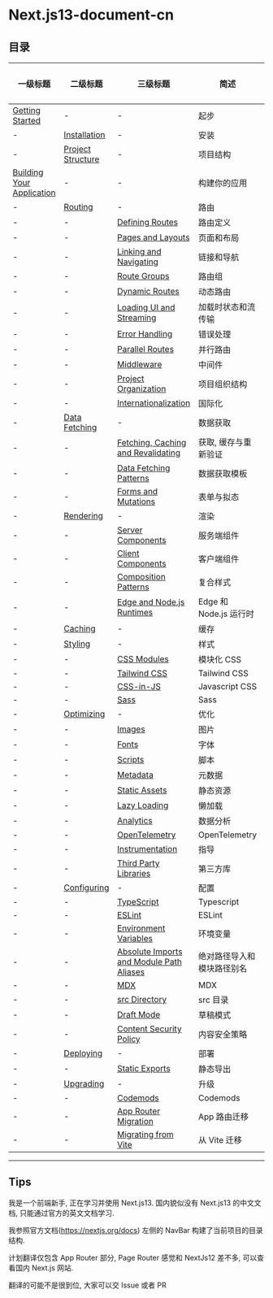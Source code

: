 # Next.js13-document-cn

## 目录

| 一级标题                                                                                                                                                           | 二级标题                                                                                                                                                      | 三级标题                                                                                                                                                                                                         | 简述                       | 已完成 |
| ------------------------------------------------------------------------------------------------------------------------------------------------------------------ | ------------------------------------------------------------------------------------------------------------------------------------------------------------- | ---------------------------------------------------------------------------------------------------------------------------------------------------------------------------------------------------------------- | -------------------------- | ------ |
| [Getting Started](https://github.com/Wwwmmxxx/nextjs13-document-cn/blob/master/1.%20Getting%20Started/0.%20Getting%20Started.md)                                   | -                                                                                                                                                             | -                                                                                                                                                                                                                | 起步                       | [√]    |
| -                                                                                                                                                                  | [Installation](https://github.com/Wwwmmxxx/nextjs13-document-cn/blob/master/1.%20Getting%20Started/1.%20Installation.md)                                      | -                                                                                                                                                                                                                | 安装                       | [√]    |
| -                                                                                                                                                                  | [Project Structure](https://github.com/Wwwmmxxx/nextjs13-document-cn/blob/master/1.%20Getting%20Started/2.%20Project%20Structure.md)                          | -                                                                                                                                                                                                                | 项目结构                   | [√]    |
| [Building Your Application](https://github.com/Wwwmmxxx/nextjs13-document-cn/blob/master/2.%20Building%20Your%20Application/0.%20Building%20Your%20Application.md) | -                                                                                                                                                             | -                                                                                                                                                                                                                | 构建你的应用               | [√]    |
| -                                                                                                                                                                  | [Routing](https://github.com/Wwwmmxxx/nextjs13-document-cn/blob/master/2.%20Building%20Your%20Application/1.%20Routing/0.%20Routing.md)                       | -                                                                                                                                                                                                                | 路由                       | [√]    |
| -                                                                                                                                                                  | -                                                                                                                                                             | [Defining Routes](https://github.com/Wwwmmxxx/nextjs13-document-cn/blob/master/2.%20Building%20Your%20Application/1.%20Routing/1.%20Defining%20Routes.md)                                                        | 路由定义                   | [√]    |
| -                                                                                                                                                                  | -                                                                                                                                                             | [Pages and Layouts](https://github.com/Wwwmmxxx/nextjs13-document-cn/blob/master/2.%20Building%20Your%20Application/1.%20Routing/2.%20Pages%20and%20Layouts.md)                                                  | 页面和布局                 | [√]    |
| -                                                                                                                                                                  | -                                                                                                                                                             | [Linking and Navigating](https://github.com/Wwwmmxxx/nextjs13-document-cn/blob/master/2.%20Building%20Your%20Application/1.%20Routing/3.%20Linking%20and%20Navigating.md)                                        | 链接和导航                 | [√]    |
| -                                                                                                                                                                  | -                                                                                                                                                             | [Route Groups](https://github.com/Wwwmmxxx/nextjs13-document-cn/blob/master/2.%20Building%20Your%20Application/1.%20Routing/4.%20Route%20Groups.md)                                                              | 路由组                     | [√]    |
| -                                                                                                                                                                  | -                                                                                                                                                             | [Dynamic Routes](https://github.com/Wwwmmxxx/nextjs13-document-cn/blob/master/2.%20Building%20Your%20Application/1.%20Routing/5.%20Dynamic%20Routes.md)                                                          | 动态路由                   | [√]    |
| -                                                                                                                                                                  | -                                                                                                                                                             | [Loading UI and Streaming](https://github.com/Wwwmmxxx/nextjs13-document-cn/blob/master/2.%20Building%20Your%20Application/1.%20Routing/6.%20Loading%20UI%20and%20Streaming.md)                                  | 加载时状态和流传输         | [√]    |
| -                                                                                                                                                                  | -                                                                                                                                                             | [Error Handling](https://github.com/Wwwmmxxx/nextjs13-document-cn/blob/master/2.%20Building%20Your%20Application/1.%20Routing/7.%20Error%20Handling.md)                                                          | 错误处理                   | [√]    |
| -                                                                                                                                                                  | -                                                                                                                                                             | [Parallel Routes](https://github.com/Wwwmmxxx/nextjs13-document-cn/blob/master/2.%20Building%20Your%20Application/1.%20Routing/8.%20Parallel%20Routes.md)                                                        | 并行路由                   | [√]    |
| -                                                                                                                                                                  | -                                                                                                                                                             | [Middleware](https://github.com/Wwwmmxxx/nextjs13-document-cn/blob/master/2.%20Building%20Your%20Application/1.%20Routing/11.%20Middleware.md)                                                                   | 中间件                     | [√]    |
| -                                                                                                                                                                  | -                                                                                                                                                             | [Project Organization](https://github.com/Wwwmmxxx/nextjs13-document-cn/blob/master/2.%20Building%20Your%20Application/1.%20Routing/12.%20Project%20Organization.md)                                             | 项目组织结构               | [√]    |
| -                                                                                                                                                                  | -                                                                                                                                                             | [Internationalization](https://github.com/Wwwmmxxx/nextjs13-document-cn/blob/master/2.%20Building%20Your%20Application/1.%20Routing/13.%20Internationalization.md)                                               | 国际化                     | [√]    |
| -                                                                                                                                                                  | [Data Fetching](https://github.com/Wwwmmxxx/nextjs13-document-cn/blob/master/2.%20Building%20Your%20Application/2.%20Data%20Fetching/0.%20Data%20Fetching.md) | -                                                                                                                                                                                                                | 数据获取                   | [√]    |
| -                                                                                                                                                                  | -                                                                                                                                                             | [Fetching, Caching and Revalidating](https://github.com/Wwwmmxxx/nextjs13-document-cn/blob/master/2.%20Building%20Your%20Application/2.%20Data%20Fetching/1.%20Fetching%2C%20Caching%2C%20and%20Revalidating.md) | 获取, 缓存与重新验证       | [√]    |
| -                                                                                                                                                                  | -                                                                                                                                                             | [Data Fetching Patterns](https://github.com/Wwwmmxxx/nextjs13-document-cn/blob/master/2.%20Building%20Your%20Application/2.%20Data%20Fetching/2.%20Data%20Fetching%20Patterns.md)                                | 数据获取模板               | [√]    |
| -                                                                                                                                                                  | -                                                                                                                                                             | [Forms and Mutations]()                                                                                                                                                                                          | 表单与拟态                 | []     |
| -                                                                                                                                                                  | [Rendering]()                                                                                                                                                 | -                                                                                                                                                                                                                | 渲染                       | []     |
| -                                                                                                                                                                  | -                                                                                                                                                             | [Server Components]()                                                                                                                                                                                            | 服务端组件                 | []     |
| -                                                                                                                                                                  | -                                                                                                                                                             | [Client Components]()                                                                                                                                                                                            | 客户端组件                 | []     |
| -                                                                                                                                                                  | -                                                                                                                                                             | [Composition Patterns]()                                                                                                                                                                                         | 复合样式                   | []     |
| -                                                                                                                                                                  | -                                                                                                                                                             | [Edge and Node.js Runtimes]()                                                                                                                                                                                    | Edge 和 Node.js 运行时     | []     |
| -                                                                                                                                                                  | [Caching]()                                                                                                                                                   | -                                                                                                                                                                                                                | 缓存                       | []     |
| -                                                                                                                                                                  | [Styling]()                                                                                                                                                   | -                                                                                                                                                                                                                | 样式                       | []     |
| -                                                                                                                                                                  | -                                                                                                                                                             | [CSS Modules]()                                                                                                                                                                                                  | 模块化 CSS                 | []     |
| -                                                                                                                                                                  | -                                                                                                                                                             | [Tailwind CSS]()                                                                                                                                                                                                 | Tailwind CSS               | []     |
| -                                                                                                                                                                  | -                                                                                                                                                             | [CSS-in-JS]()                                                                                                                                                                                                    | Javascript CSS             | []     |
| -                                                                                                                                                                  | -                                                                                                                                                             | [Sass]()                                                                                                                                                                                                         | Sass                       | []     |
| -                                                                                                                                                                  | [Optimizing]()                                                                                                                                                | -                                                                                                                                                                                                                | 优化                       | []     |
| -                                                                                                                                                                  | -                                                                                                                                                             | [Images]()                                                                                                                                                                                                       | 图片                       | []     |
| -                                                                                                                                                                  | -                                                                                                                                                             | [Fonts]()                                                                                                                                                                                                        | 字体                       | []     |
| -                                                                                                                                                                  | -                                                                                                                                                             | [Scripts]()                                                                                                                                                                                                      | 脚本                       | []     |
| -                                                                                                                                                                  | -                                                                                                                                                             | [Metadata]()                                                                                                                                                                                                     | 元数据                     | []     |
| -                                                                                                                                                                  | -                                                                                                                                                             | [Static Assets]()                                                                                                                                                                                                | 静态资源                   | []     |
| -                                                                                                                                                                  | -                                                                                                                                                             | [Lazy Loading]()                                                                                                                                                                                                 | 懒加载                     | []     |
| -                                                                                                                                                                  | -                                                                                                                                                             | [Analytics]()                                                                                                                                                                                                    | 数据分析                   | []     |
| -                                                                                                                                                                  | -                                                                                                                                                             | [OpenTelemetry]()                                                                                                                                                                                                | OpenTelemetry              | []     |
| -                                                                                                                                                                  | -                                                                                                                                                             | [Instrumentation]()                                                                                                                                                                                              | 指导                       | []     |
| -                                                                                                                                                                  | -                                                                                                                                                             | [Third Party Libraries]()                                                                                                                                                                                        | 第三方库                   | []     |
| -                                                                                                                                                                  | [Configuring]()                                                                                                                                               | -                                                                                                                                                                                                                | 配置                       | []     |
| -                                                                                                                                                                  | -                                                                                                                                                             | [TypeScript]()                                                                                                                                                                                                   | Typescript                 | []     |
| -                                                                                                                                                                  | -                                                                                                                                                             | [ESLint]()                                                                                                                                                                                                       | ESLint                     | []     |
| -                                                                                                                                                                  | -                                                                                                                                                             | [Environment Variables]()                                                                                                                                                                                        | 环境变量                   | []     |
| -                                                                                                                                                                  | -                                                                                                                                                             | [Absolute Imports and Module Path Aliases]()                                                                                                                                                                     | 绝对路径导入和模块路径别名 | []     |
| -                                                                                                                                                                  | -                                                                                                                                                             | [MDX]()                                                                                                                                                                                                          | MDX                        | []     |
| -                                                                                                                                                                  | -                                                                                                                                                             | [src Directory]()                                                                                                                                                                                                | src 目录                   | []     |
| -                                                                                                                                                                  | -                                                                                                                                                             | [Draft Mode]()                                                                                                                                                                                                   | 草稿模式                   | []     |
| -                                                                                                                                                                  | -                                                                                                                                                             | [Content Security Policy]()                                                                                                                                                                                      | 内容安全策略               | []     |
| -                                                                                                                                                                  | [Deploying](https://github.com/Wwwmmxxx/nextjs13-document-cn/blob/master/2.%20Building%20Your%20Application/8.%20Deploying/0.%20Deploying.md)                 | -                                                                                                                                                                                                                | 部署                       | [√]    |
| -                                                                                                                                                                  | -                                                                                                                                                             | [Static Exports]()                                                                                                                                                                                               | 静态导出                   | []     |
| -                                                                                                                                                                  | [Upgrading]()                                                                                                                                                 | -                                                                                                                                                                                                                | 升级                       | []     |
| -                                                                                                                                                                  | -                                                                                                                                                             | [Codemods]()                                                                                                                                                                                                     | Codemods                   | []     |
| -                                                                                                                                                                  | -                                                                                                                                                             | [App Router Migration]()                                                                                                                                                                                         | App 路由迁移               | []     |
| -                                                                                                                                                                  | -                                                                                                                                                             | [Migrating from Vite]()                                                                                                                                                                                          | 从 Vite 迁移               | []     |

---

## Tips

我是一个前端新手, 正在学习并使用 Next.js13. 国内貌似没有 Next.js13 的中文文档, 只能通过官方的英文文档学习.

我参照官方文档(https://nextjs.org/docs) 左侧的 NavBar 构建了当前项目的目录结构.

计划翻译仅包含 App Router 部分, Page Router 感觉和 NextJs12 差不多, 可以查看国内 Next.js 网站.

翻译的可能不是很到位, 大家可以交 Issue 或者 PR
